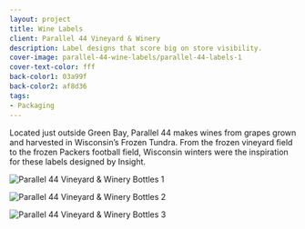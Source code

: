 ```yaml
---
layout: project
title: Wine Labels
client: Parallel 44 Vineyard & Winery
description: Label designs that score big on store visibility.
cover-image: parallel-44-wine-labels/parallel-44-labels-1
cover-text-color: fff
back-color1: 03a99f
back-color2: af8d36
tags:
- Packaging
---
```


Located just outside Green Bay, Parallel 44 makes wines from grapes grown and harvested in Wisconsin’s Frozen Tundra. From the frozen vineyard field to the frozen Packers football field, Wisconsin winters were the inspiration for these labels designed by Insight.

<div class="images">
<img class="half first fit" data-aos="fade-up" data-featherlight="/img/projects/parallel-44-wine-labels/parallel-44-labels-2.jpg" src="/img/projects/parallel-44-wine-labels/parallel-44-labels-2.jpg"
alt="Parallel 44 Vineyard & Winery Bottles 1"
srcset="
/img/projects/parallel-44-wine-labels/parallel-44-labels-2-2400.jpg 2400w,
/img/projects/parallel-44-wine-labels/parallel-44-labels-2-1800.jpg 1800w,
/img/projects/parallel-44-wine-labels/parallel-44-labels-2-1200.jpg 1200w,
/img/projects/parallel-44-wine-labels/parallel-44-labels-2-900.jpg 900w,
/img/projects/parallel-44-wine-labels/parallel-44-labels-2-600.jpg 600w,
/img/projects/parallel-44-wine-labels/parallel-44-labels-2-400.jpg 400w" />

<img class="half last fit" data-aos="fade-up" data-aos-delay="200" data-featherlight="/img/projects/parallel-44-wine-labels/parallel-44-labels-4.jpg" src="/img/projects/parallel-44-wine-labels/parallel-44-labels-4.jpg"
alt="Parallel 44 Vineyard & Winery Bottles 2"
srcset="
/img/projects/parallel-44-wine-labels/parallel-44-labels-4-2400.jpg 2400w,
/img/projects/parallel-44-wine-labels/parallel-44-labels-4-1800.jpg 1800w,
/img/projects/parallel-44-wine-labels/parallel-44-labels-4-1200.jpg 1200w,
/img/projects/parallel-44-wine-labels/parallel-44-labels-4-900.jpg 900w,
/img/projects/parallel-44-wine-labels/parallel-44-labels-4-600.jpg 600w,
/img/projects/parallel-44-wine-labels/parallel-44-labels-4-400.jpg 400w" />

<img class="full fit" data-aos="fade-up" data-aos-delay="200" data-featherlight="/img/projects/parallel-44-wine-labels/parallel-44-labels-5.jpg" src="/img/projects/parallel-44-wine-labels/parallel-44-labels-5.jpg"
alt="Parallel 44 Vineyard & Winery Bottles 3"
srcset="
/img/projects/parallel-44-wine-labels/parallel-44-labels-5-2400.jpg 2400w,
/img/projects/parallel-44-wine-labels/parallel-44-labels-5-1800.jpg 1800w,
/img/projects/parallel-44-wine-labels/parallel-44-labels-5-1200.jpg 1200w,
/img/projects/parallel-44-wine-labels/parallel-44-labels-5-900.jpg 900w,
/img/projects/parallel-44-wine-labels/parallel-44-labels-5-600.jpg 600w,
/img/projects/parallel-44-wine-labels/parallel-44-labels-5-400.jpg 400w" />

</div>
